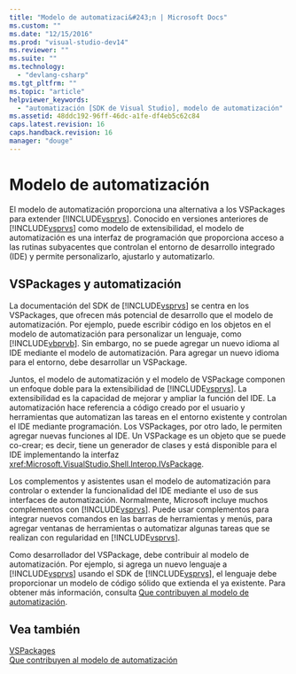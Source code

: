 ```yaml
---
title: "Modelo de automatizaci&#243;n | Microsoft Docs"
ms.custom: ""
ms.date: "12/15/2016"
ms.prod: "visual-studio-dev14"
ms.reviewer: ""
ms.suite: ""
ms.technology: 
  - "devlang-csharp"
ms.tgt_pltfrm: ""
ms.topic: "article"
helpviewer_keywords: 
  - "automatización [SDK de Visual Studio], modelo de automatización"
ms.assetid: 48ddc192-96ff-46dc-a1fe-df4eb5c62c84
caps.latest.revision: 16
caps.handback.revision: 16
manager: "douge"
---
```

# Modelo de automatizaci&#243;n
El modelo de automatización proporciona una alternativa a los VSPackages para extender [!INCLUDE[vsprvs](../assembler/masm/includes/vsprvs_md.md)]. Conocido en versiones anteriores de [!INCLUDE[vsprvs](../assembler/masm/includes/vsprvs_md.md)] como modelo de extensibilidad, el modelo de automatización es una interfaz de programación que proporciona acceso a las rutinas subyacentes que controlan el entorno de desarrollo integrado \(IDE\) y permite personalizarlo, ajustarlo y automatizarlo.  
  
## VSPackages y automatización  
 La documentación del SDK de [!INCLUDE[vsprvs](../assembler/masm/includes/vsprvs_md.md)] se centra en los VSPackages, que ofrecen más potencial de desarrollo que el modelo de automatización. Por ejemplo, puede escribir código en los objetos en el modelo de automatización para personalizar un lenguaje, como [!INCLUDE[vbprvb](../dotnet/includes/vbprvb_md.md)]. Sin embargo, no se puede agregar un nuevo idioma al IDE mediante el modelo de automatización. Para agregar un nuevo idioma para el entorno, debe desarrollar un VSPackage.  
  
 Juntos, el modelo de automatización y el modelo de VSPackage componen un enfoque doble para la extensibilidad de [!INCLUDE[vsprvs](../assembler/masm/includes/vsprvs_md.md)]. La extensibilidad es la capacidad de mejorar y ampliar la función del IDE. La automatización hace referencia a código creado por el usuario y herramientas que automatizan las tareas en el entorno existente y controlan el IDE mediante programación. Los VSPackages, por otro lado, le permiten agregar nuevas funciones al IDE. Un VSPackage es un objeto que se puede co\-crear; es decir, tiene un generador de clases y está disponible para el IDE implementando la interfaz <xref:Microsoft.VisualStudio.Shell.Interop.IVsPackage>.  
  
 Los complementos y asistentes usan el modelo de automatización para controlar o extender la funcionalidad del IDE mediante el uso de sus interfaces de automatización. Normalmente, Microsoft incluye muchos complementos con [!INCLUDE[vsprvs](../assembler/masm/includes/vsprvs_md.md)]. Puede usar complementos para integrar nuevos comandos en las barras de herramientas y menús, para agregar ventanas de herramientas o automatizar algunas tareas que se realizan con regularidad en [!INCLUDE[vsprvs](../assembler/masm/includes/vsprvs_md.md)].  
  
 Como desarrollador del VSPackage, debe contribuir al modelo de automatización. Por ejemplo, si agrega un nuevo lenguaje a [!INCLUDE[vsprvs](../assembler/masm/includes/vsprvs_md.md)] usando el SDK de [!INCLUDE[vsprvs](../assembler/masm/includes/vsprvs_md.md)], el lenguaje debe proporcionar un modelo de código sólido que extienda el ya existente. Para obtener más información, consulta [Que contribuyen al modelo de automatización](../Topic/Contributing%20to%20the%20Automation%20Model.md).  
  
## Vea también  
 [VSPackages](../Topic/VSPackages.md)   
 [Que contribuyen al modelo de automatización](../Topic/Contributing%20to%20the%20Automation%20Model.md)